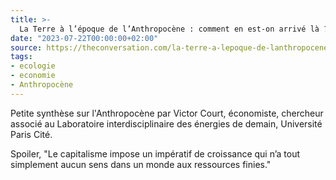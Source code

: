 ```yaml
---
title: >-
  La Terre à l’époque de l’Anthropocène : comment en est-on arrivé là ? Peut-on en limiter les dégâts ?
date: "2023-07-22T00:00:00+02:00"
source: https://theconversation.com/la-terre-a-lepoque-de-lanthropocene-comment-en-est-on-arrive-la-peut-on-en-limiter-les-degats-206523
tags:
- ecologie
- economie
- Anthropocène
---
```


Petite synthèse sur l'Anthropocène par Victor Court, économiste, chercheur associé au Laboratoire interdisciplinaire des énergies de demain, Université Paris Cité.

Spoiler, "Le capitalisme impose un impératif de croissance qui n’a tout simplement aucun sens dans un monde aux ressources finies."